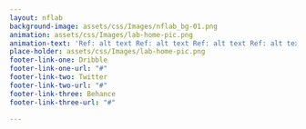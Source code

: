 ```yaml
---
layout: nflab
background-image: assets/css/Images/nflab_bg-01.png
animation: assets/css/Images/lab-home-pic.png
animation-text: 'Ref: alt text Ref: alt text Ref: alt text Ref: alt text.'
place-holder: assets/css/Images/lab-home-pic.png
footer-link-one: Dribble
footer-link-one-url: "#"
footer-link-two: Twitter
footer-link-two-url: "#"
footer-link-three: Behance
footer-link-three-url: "#"

---
```


